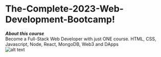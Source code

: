 # The-Complete-2023-Web-Development-Bootcamp!<br/>
***About this course***<br/>
Become a Full-Stack Web Developer with just ONE course. HTML, CSS, Javascript, Node, React, MongoDB, Web3 and DApps<br/>
![alt text](https://s.udemycdn.com/meta/default-meta-image-v2.png)
